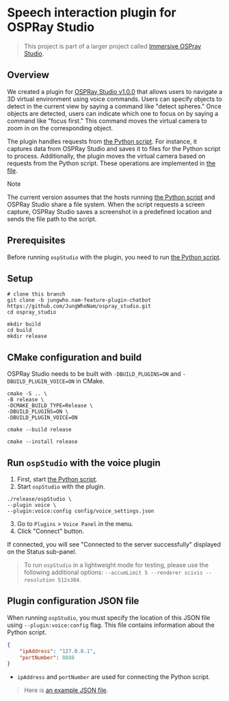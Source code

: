 # Speech interaction plugin for OSPRay Studio 
> This project is part of a larger project called [Immersive OSPray Studio](https://github.com/jungwhonam/ImmersiveOSPRay).

## Overview
We created a plugin for [OSPRay Studio v1.0.0](https://github.com/RenderKit/ospray-studio/releases/tag/v1.0.0) that allows users to navigate a 3D virtual environment using voice commands. Users can specify objects to detect in the current view by saying a command like "detect spheres." Once objects are detected, users can indicate which one to focus on by saying a command like "focus first." This command moves the virtual camera to zoom in on the corresponding object.

The plugin handles requests from [the Python script](https://github.com/JungWhoNam/text_guided_navigation). For instance, it captures data from OSPRay Studio and saves it to files for the Python script to process. Additionally, the plugin moves the virtual camera based on requests from the Python script. These operations are implemented in [the file](https://github.com/JungWhoNam/ospray_studio/blob/jungwho.nam-feature-plugin-chatbot/plugins/voice_plugin/PanelVoice.cpp).

> [!NOTE] 
> The current version assumes that the hosts running [the Python script](https://github.com/JungWhoNam/text_guided_navigation) and OSPRay Studio share a file system. When the script requests a screen capture, OSPRay Studio saves a screenshot in a predefined location and sends the file path to the script.

## Prerequisites
Before running `ospStudio` with the plugin, you need to run [the Python script](https://github.com/JungWhoNam/text_guided_navigation).

## Setup
```shell
# clone this branch
git clone -b jungwho.nam-feature-plugin-chatbot https://github.com/JungWhoNam/ospray_studio.git
cd ospray_studio

mkdir build
cd build
mkdir release
``` 

## CMake configuration and build
OSPRay Studio needs to be built with `-DBUILD_PLUGINS=ON` and `-DBUILD_PLUGIN_VOICE=ON` in CMake.

```shell
cmake -S .. \
-B release \
-DCMAKE_BUILD_TYPE=Release \
-DBUILD_PLUGINS=ON \
-DBUILD_PLUGIN_VOICE=ON

cmake --build release

cmake --install release
```

## Run `ospStudio` with the voice plugin

1. First, start [the Python script](https://github.com/JungWhoNam/text_guided_navigation).
2. Start `ospStudio` with the plugin.
```shell
./release/ospStudio \
--plugin voice \
--plugin:voice:config config/voice_settings.json
```
3. Go to `Plugins` > `Voice Panel` in the menu.
4. Click "Connect" button.

If connected, you will see "Connected to the server successfully" displayed on the Status sub-panel.

> To run `ospStudio` in a lightweight mode for testing, please use the following additional options: `--accumLimit 5 --renderer scivis --resolution 512x384`.

## Plugin configuration JSON file
When running `ospStudio`, you must specify the location of this JSON file using `--plugin:voice:config` flag. This file contains information about the Python script.

```json
{
    "ipAddress": "127.0.0.1",
    "portNumber": 8888
}
```
* `ipAddress` and `portNumber` are used for connecting the Python script.
  
> Here is [an example JSON file](./voice_settings.json).